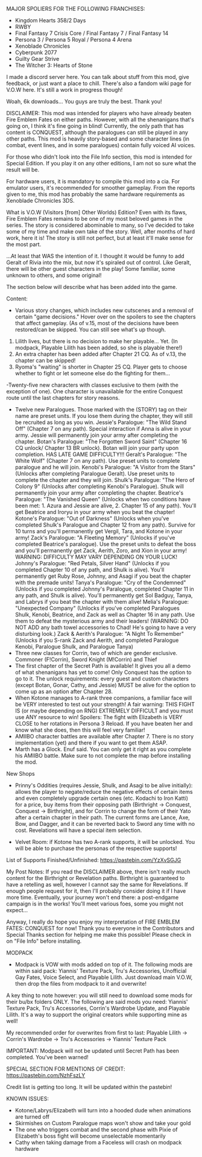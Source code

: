 MAJOR SPOLIERS FOR THE FOLLOWING FRANCHISES:
- Kingdom Hearts 358/2 Days
- RWBY
- Final Fantasy 7 Crisis Core / Final Fantasy 7 / Final Fantasy 14
- Persona 3 / Persona 5 Royal / Persona 4 Arena
- Xenoblade Chronicles
- Cyberpunk 2077
- Guilty Gear Strive
- The Witcher 3: Hearts of Stone

I made a discord server here. You can talk about stuff from this mod, give feedback, or just want a place to chill. There's also a fandom wiki page for V.O.W here. It's still a work in progress though!

Woah, 6k downloads... You guys are truly the best. Thank you!

DISCLAIMER:
This mod was intended for players who have already beaten Fire Emblem Fates on either paths. However, with all the shenanigans that's going on, I think it's fine going in blind! Currently, the only path that has content is CONQUEST, although the paralogues can still be played in any other paths. This mod is heavily story-based and some character lines (in combat, event lines, and in some paralogues) contain fully voiced AI voices.

For those who didn't look into the File Info section, this mod is intended for Special Edition. If you play it on any other editions, I am not so sure what the result will be. 

For hardware users, it is mandatory to compile this mod into a cia. For emulator users, it's recommended for smoother gameplay. From the reports given to me, this mod has probably the same hardware requirements as Xenoblade Chronicles 3DS.

What is V.O.W (Visitors [from] Other Worlds) Edition?
Even with its flaws, Fire Emblem Fates remains to be one of my most beloved games in the series. The story is considered abominable to many, so I've decided to take some of my time and make own take of the story. Well, after months of hard work, here it is! The story is still not perfect, but at least it'll make sense for the most part. 

...At least that WAS the intention of it. I thought it would be funny to add Geralt of Rivia into the mix, but now it's spiraled out of control. Like Geralt, there will be other guest characters in the play! Some familiar, some unknown to others, and some original! 

The section below will describe what has been added into the game.

Content:
- Various story changes, which includes new cutscenes and a removal of certain "game decisions." Hover over on the spoilers to see the chapters that affect gameplay. (As of v.15, most of the decisions have been restored/can be skipped. You can still see what's up though.

1. Lilith lives, but there is no decision to make her playable... Yet. (In modpack, Playable Lilith has been added, so she is playable there!)
2. An extra chapter has been added after Chapter 21 CQ.  As of v.13, the chapter can be skipped!
3. Ryoma's "waiting" is shorter in Chapter 25 CQ. Player gets to choose whether to fight or let someone else do the fighting for them...

-Twenty-five new characters with classes exclusive to them (with the exception of one). One character is unavailable for the entire Conquest route until the last chapters for story reasons.
- Twelve new Paralogues. Those marked with the (STORY) tag on their name are preset units. If you lose them during the chapter, they will still be recruited as long as you win.
Jessie's Paralogue: "The Wild Stand Off" (Chapter 7 on any path). Special interaction if Anna is alive in your army. Jessie will permanently join your army after completing the chapter.
Botan's Paralogue: "The Forgotten Sword Saint" (Chapter 16 CQ unlock/ Chapter 13 BR unlock). Botan will join your party upon completion. HAS LATE GAME DIFFICULTY!!!
Geralt's Paralogue: "The White Wolf" (Chapter 7 on any path). Use preset units to complete paralogue and he will join.
Kenobi's Paralogue: "A Visitor from the Stars" (Unlocks after completing Paralogue Geralt). Use preset units to complete the chapter and they will join.
Shulk's Paralogue: "The Hero of Colony 9" (Unlocks after completing Kenobi's Paralogue). Shulk will permanently join your army after completing the chapter.
Beatrice's Paralogue: "The Vanished Queen" (Unlocks when two conditions have been met: 1. Azura and Jessie are alive, 2. Chapter 15 of any path). You'll get Beatrice and Iroryu in your army when you beat the chapter!
Kotone's Paralogue: "Out of Darkness" (Unlocks when you've completed Shulk's Paralogue and Chapter 12 from any path). Survive for 10 turns and you'll permanently get Vergil, Tara, and Kotone in your army!
Zack's Paralogue: "A Fleeting Memory" (Unlocks if you've completed Beatrice's paralogue). Use the preset units to defeat the boss and you'll permanently get Zack, Aerith, Zoro, and Xion in your army! WARNING: DIFFICULTY MAY VARY DEPENDING ON YOUR LUCK!
Johnny's Paralogue: "Red Petals, Silver Hand" (Unlocks if you completed Chapter 10 of any path, and Shulk is alive). You'll permanently get Ruby Rose, Johnny, and Asagi if you beat the chapter with the premade units!
Tanya's Paralogue: "Cry of the Condemned" (Unlocks if you completed Johnny's Paralogue, completed Chapter 11 in any path, and Shulk is alive). You'll permanently get Sol Badguy, Tanya, and Labrys if you beat the chapter with them alive!
Melia's Paralogue: "Unexpected Company" (Unlocks if you've completed Paralogues Shulk, Kenobi, Beatrice, and Zack as well as Chapter 16 in any path. Use them to defeat the mysterious army and their leaders! (WARNING: DO NOT ADD any bath towel accessories to Chad! He's going to have a very disturbing look.)
Zack & Aerith's Paralogue: "A Night To Remember" (Unlocks if you S-rank Zack and Aerith, and completed Paralogue Kenobi, Paralogue Shulk, and Paralogue Tanya)
- Three new classes for Corrin, two of which are gender exclusive. Commoner (F!Corrin), Sword Knight (M!Corrin) and Thief
- The first chapter of the Secret Path is available! It gives you all a demo of what shenanigans has yet to come! Only Conquest has the option to go to it. The unlock requirements: every guest and custom characters (except Botan, Gonar, Cathy, and Jessie) MUST be alive for the option to come up as an option after Chapter 28.
- When Kotone manages to A-rank three companions, a familiar face will be VERY interested to test out your strength! A fair warning: THIS FIGHT IS (or maybe depending on RNG) EXTREMELY DIFFICULT and you must use ANY resource to win! Spoilers: The fight with Elizabeth is VERY CLOSE to her rotations in Persona 3 Reload. If you have beaten her and know what she does, then this will feel very familiar!
- AMIIBO character battles are available after Chapter 7. There is no story implementation (yet) and there if you want to get them ASAP.
- Marth has a Glock. Enuf said. You can only get it right as you complete his AMIIBO battle. Make sure to not complete the map before installing the mod.

New Shops
- Prinny's Oddities (requires Jessie, Shulk, and Asagi to be alive initially): allows the player to negate/reduce the negative effects of certain items and even completely upgrade certain ones (etc. Kodachi to Iron Katti) for a price, buy items from their opposing path (Birthright -> Conquest, Conquest -> Birthright), and for Corrin to change the form of their Yato after a certain chapter in their path. The current forms are Lance, Axe, Bow, and Dagger, and it can be reverted back to Sword any time with no cost. Revelations will have a special item selection.

- Velvet Room: if Kotone has two A-rank supports, it will be unlocked. You will be able to purchase the personas of the respective supports!

List of Supports Finished/Unfinished:
https://pastebin.com/YzXvSGJG

My Post Notes:
If you read the DISCLAIMER above, there isn't really much content for the Birthright or Revelation paths. Birthright is guaranteed to have a retelling as well, however I cannot say the same for Revelations. If enough people request for it, then I'll probably consider doing it if I have more time. Eventually, your journey won't end there: a post-endgame campaign is in the works! You'll meet various foes, some you might not expect...

Anyway, I really do hope you enjoy my interpretation of FIRE EMBLEM FATES: CONQUEST for now! Thank you to everyone in the Contributors and Special Thanks section for helping me make this possible! Please check in on "File Info" before installing.

MODPACK
- Modpack is VOW with mods added on top of it. The following mods are within said pack: Yiannis' Texture Pack, Tru's Accessories, Unofficial Gay Fates, Voice Select, and Playable Lilith. Just download main V.O.W, then drop the files from modpack to it and overwrite!

A key thing to note however: you will still need to download some mods for their bu/bx folders ONLY. The following are said mods you need: Yiannis' Texture Pack, Tru's Accessories, Corrin's Wardrobe Update, and Playable Lilith. It's a way to support the original creators while supporting mine as well!

My recommended order for overwrites from first to last: Playable Lilith -> Corrin's Wardrobe -> Tru's Accessories -> Yiannis' Texture Pack

IMPORTANT: Modpack will not be updated until Secret Path has been completed. You've been warned!

SPECIAL SECTION FOR MENTIONS OF CREDIT:
https://pastebin.com/NzhFszLY

Credit list is getting too long. It will be updated within the pastebin!

KNOWN ISSUES:
- Kotone/Labrys/Elizabeth will turn into a hooded dude when animations are turned off
- Skirmishes on Custom Paralogue maps won't show and take your gold
- The one who triggers combat and the second phase with Pixie of Elizabeth's boss fight will become unselectable momentarily
- Cathy when taking damage from a Faceless will crash on modpack hardware
